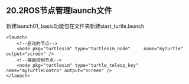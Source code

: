 ## 20.2ROS节点管理launch文件
新建launch01_basic功能包在文件夹新建start_turtle.launch

    <launch>
        <!--启动的节点-->
        <node pkg="turtlesim" type="turtlesim_node"     name="myTurtle" output="screen" />
        <!--键盘控制节点-->
        <node pkg="turtlesim" type="turtle_teleop_key"  name="myTurtleContro" output="screen" />
    </launch>
